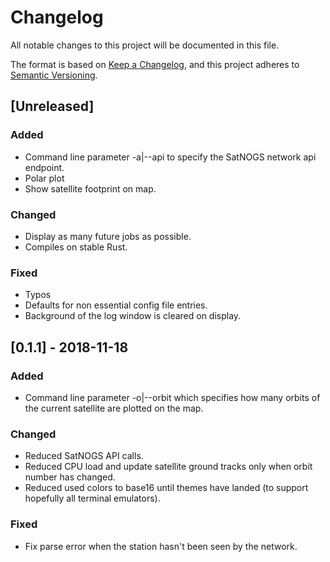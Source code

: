 # Changelog
All notable changes to this project will be documented in this file.

The format is based on [Keep a Changelog](https://keepachangelog.com/en/1.0.0/),
and this project adheres to [Semantic Versioning](https://semver.org/spec/v2.0.0.html).

## [Unreleased]
### Added
- Command line parameter -a|--api to specify the SatNOGS network api endpoint.
- Polar plot
- Show satellite footprint on map.

### Changed
- Display as many future jobs as possible.
- Compiles on stable Rust.

### Fixed
- Typos
- Defaults for non essential config file entries.
- Background of the log window is cleared on display.

## [0.1.1] - 2018-11-18
### Added
- Command line parameter -o|--orbit which specifies how many orbits of the
  current satellite are plotted on the map.
 
### Changed
- Reduced SatNOGS API calls.
- Reduced CPU load and update satellite ground tracks only when orbit number
  has changed.
- Reduced used colors to base16 until themes have landed (to support hopefully
  all terminal emulators).

### Fixed
- Fix parse error when the station hasn't been seen by the network.
